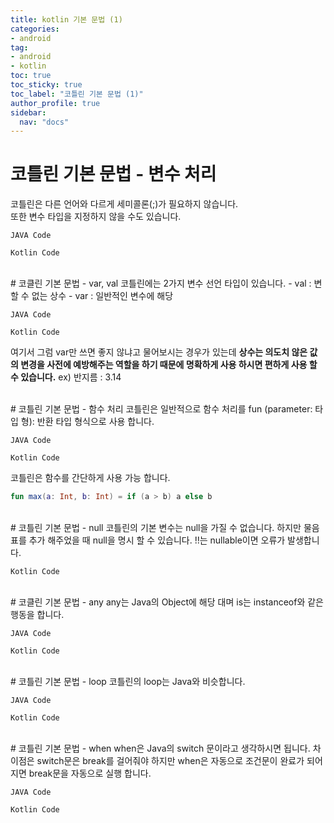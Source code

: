 ```yaml
---
title: kotlin 기본 문법 (1)
categories:
- android
tag:
- android
- kotlin
toc: true
toc_sticky: true
toc_label: "코틀린 기본 문법 (1)"
author_profile: true
sidebar: 
  nav: "docs"
---
```


# 코틀린 기본 문법 - 변수 처리
코틀린은 다른 언어와 다르게 세미콜론(;)가 필요하지 않습니다.
<br>
또한 변수 타입을 지정하지 않을 수도 있습니다.

`JAVA Code`
<script src="https://gist.github.com/HyungMinKims/5be152c2f68cec1cf4a3d0c4e5ea535a.js"></script>

`Kotlin Code`
<script src="https://gist.github.com/HyungMinKims/e08cc86304aff90830dc44d5503aff01.js"></script>

<br>
# 코클린 기본 문법 - var, val
코틀린에는 2가지 변수 선언 타입이 있습니다.
- val : 변할 수 없는 상수 
- var : 일반적인 변수에 해당

`JAVA Code`
<script src="https://gist.github.com/HyungMinKims/689bcf217622f292b6d1429244452f41.js"></script>

`Kotlin Code`
<script src="https://gist.github.com/HyungMinKims/6bd872478c502a6e573273c546033f52.js"></script>

여기서 그럼 var만 쓰면 좋지 않냐고 물어보시는 경우가 있는데 **상수는 의도치 않은 값의 변경을 사전에 예방해주는 역할을 하기 때문에 명확하게 사용
하시면 편하게 사용 할 수 있습니다.** ex) 반지름 : 3.14

<br>
# 코틀린 기본 문법 - 함수 처리
코틀린은 일반적으로 함수 처리를 fun (parameter: 타입 형): 반환 타입 형식으로 사용 합니다. 

`JAVA Code`
<script src="https://gist.github.com/HyungMinKims/f18026dab11b18a708631648d24de62d.js"></script>

`Kotlin Code`
<script src="https://gist.github.com/HyungMinKims/59810ea225b364e783b97ac4448f6095.js"></script>

코틀린은 함수를 간단하게 사용 가능 합니다.
```Kotlin
fun max(a: Int, b: Int) = if (a > b) a else b
```

<br>
# 코틀린 기본 문법 - null
코틀린의 기본 변수는 null을 가질 수 없습니다. 하지만 물음표를 추가 해주었을 때 null을 명시 할 수 있습니다.
!!는 nullable이면 오류가 발생합니다.

`Kotlin Code`
<script src="https://gist.github.com/HyungMinKims/6798e4846071ec28e3a9171e464d0a7e.js"></script>

<br>
# 코클린 기본 문법 - any
any는 Java의 Object에 해당 대며 is는 instanceof와 같은 행동을 합니다.

`JAVA Code`
<script src="https://gist.github.com/HyungMinKims/cbee312422b97d3c8438125f3956b59a.js"></script>

`Kotlin Code`
<script src="https://gist.github.com/HyungMinKims/217a8ad143cf3903c3f52c96366fc112.js"></script>

<br>
# 코틀린 기본 문법 - loop
코틀린의 loop는 Java와 비슷합니다.

`JAVA Code`
<script src="https://gist.github.com/HyungMinKims/062d54eb7ea4ce97817ed153286e13b1.js"></script>

`Kotlin Code`
<script src="https://gist.github.com/HyungMinKims/1b8d4242115684154cda67017275ffcf.js"></script>

<br>
# 코틀린 기본 문법 - when
when은 Java의 switch 문이라고 생각하시면 됩니다. 차이점은 switch문은 break를 걸어줘야 하지만 when은 자동으로 조건문이 완료가
되어지면 break문을 자동으로 실행 합니다.

`JAVA Code`
<script src="https://gist.github.com/HyungMinKims/93996cdf834517c70793110e79c28088.js"></script>

`Kotlin Code`
<script src="https://gist.github.com/HyungMinKims/899548db5f522c894c1bdecfdbf77fc3.js"></script>